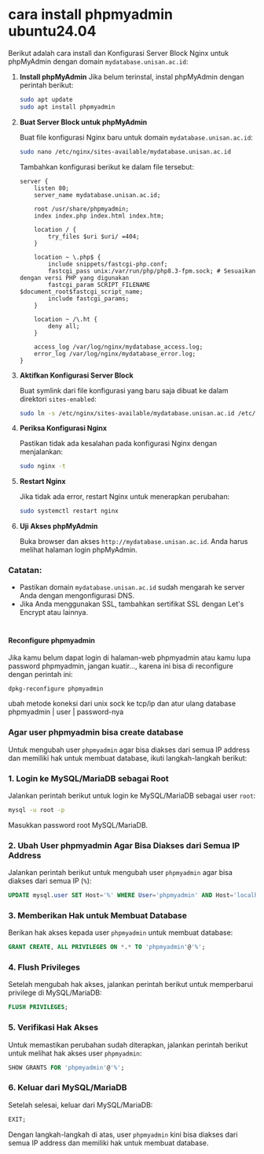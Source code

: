 # cara install phpmyadmin ubuntu24.04
Berikut adalah cara install dan Konfigurasi Server Block Nginx untuk phpMyAdmin dengan domain `mydatabase.unisan.ac.id`:

1. **Install phpMyAdmin**
   Jika belum terinstal, instal phpMyAdmin dengan perintah berikut:
   ```bash
   sudo apt update
   sudo apt install phpmyadmin
   ```

2. **Buat Server Block untuk phpMyAdmin**

   Buat file konfigurasi Nginx baru untuk domain `mydatabase.unisan.ac.id`:
   ```bash
   sudo nano /etc/nginx/sites-available/mydatabase.unisan.ac.id
   ```

   Tambahkan konfigurasi berikut ke dalam file tersebut:
   ```nginx
   server {
       listen 80;
       server_name mydatabase.unisan.ac.id;

       root /usr/share/phpmyadmin;
       index index.php index.html index.htm;

       location / {
           try_files $uri $uri/ =404;
       }

       location ~ \.php$ {
           include snippets/fastcgi-php.conf;
           fastcgi_pass unix:/var/run/php/php8.3-fpm.sock; # Sesuaikan dengan versi PHP yang digunakan
           fastcgi_param SCRIPT_FILENAME $document_root$fastcgi_script_name;
           include fastcgi_params;
       }

       location ~ /\.ht {
           deny all;
       }

       access_log /var/log/nginx/mydatabase_access.log;
       error_log /var/log/nginx/mydatabase_error.log;
   }
   ```

3. **Aktifkan Konfigurasi Server Block**

   Buat symlink dari file konfigurasi yang baru saja dibuat ke dalam direktori `sites-enabled`:
   ```bash
   sudo ln -s /etc/nginx/sites-available/mydatabase.unisan.ac.id /etc/nginx/sites-enabled/
   ```

4. **Periksa Konfigurasi Nginx**

   Pastikan tidak ada kesalahan pada konfigurasi Nginx dengan menjalankan:
   ```bash
   sudo nginx -t
   ```

5. **Restart Nginx**

   Jika tidak ada error, restart Nginx untuk menerapkan perubahan:
   ```bash
   sudo systemctl restart nginx
   ```

6. **Uji Akses phpMyAdmin**

   Buka browser dan akses `http://mydatabase.unisan.ac.id`. Anda harus melihat halaman login phpMyAdmin.

### Catatan:
- Pastikan domain `mydatabase.unisan.ac.id` sudah mengarah ke server Anda dengan mengonfigurasi DNS.
- Jika Anda menggunakan SSL, tambahkan sertifikat SSL dengan Let's Encrypt atau lainnya.
#
#### Reconfigure phpmyadmin
Jika kamu belum dapat login di halaman-web phpmyadmin atau kamu lupa password phpmyadmin, jangan kuatir..., karena ini bisa di reconfigure dengan perintah ini:
```code
dpkg-reconfigure phpmyadmin
```
ubah metode koneksi dari unix sock ke tcp/ip dan atur ulang database phpmyadmin | user | password-nya

### Agar user phpmyadmin bisa create database
Untuk mengubah user `phpmyadmin` agar bisa diakses dari semua IP address dan memiliki hak untuk membuat database, ikuti langkah-langkah berikut:

### 1. **Login ke MySQL/MariaDB sebagai Root**
   Jalankan perintah berikut untuk login ke MySQL/MariaDB sebagai user `root`:
   ```bash
   mysql -u root -p
   ```

   Masukkan password root MySQL/MariaDB.

### 2. **Ubah User phpmyadmin Agar Bisa Diakses dari Semua IP Address**
   Jalankan perintah berikut untuk mengubah user `phpmyadmin` agar bisa diakses dari semua IP (`%`):
   ```sql
   UPDATE mysql.user SET Host='%' WHERE User='phpmyadmin' AND Host='localhost';
   ```

### 3. **Memberikan Hak untuk Membuat Database**
   Berikan hak akses kepada user `phpmyadmin` untuk membuat database:
   ```sql
   GRANT CREATE, ALL PRIVILEGES ON *.* TO 'phpmyadmin'@'%';
   ```

### 4. **Flush Privileges**
   Setelah mengubah hak akses, jalankan perintah berikut untuk memperbarui privilege di MySQL/MariaDB:
   ```sql
   FLUSH PRIVILEGES;
   ```

### 5. **Verifikasi Hak Akses**
   Untuk memastikan perubahan sudah diterapkan, jalankan perintah berikut untuk melihat hak akses user `phpmyadmin`:
   ```sql
   SHOW GRANTS FOR 'phpmyadmin'@'%';
   ```

### 6. **Keluar dari MySQL/MariaDB**
   Setelah selesai, keluar dari MySQL/MariaDB:
   ```sql
   EXIT;
   ```

Dengan langkah-langkah di atas, user `phpmyadmin` kini bisa diakses dari semua IP address dan memiliki hak untuk membuat database.
